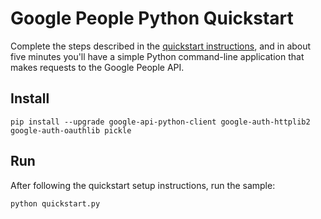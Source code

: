 # Google People Python Quickstart

Complete the steps described in the [quickstart instructions](
https://developers.google.com/people/quickstart/python), and in about five
minutes you'll have a simple Python command-line application that makes
requests to the Google People API.

## Install

```
pip install --upgrade google-api-python-client google-auth-httplib2 google-auth-oauthlib pickle
```

## Run

After following the quickstart setup instructions, run the sample:

```
python quickstart.py
```
